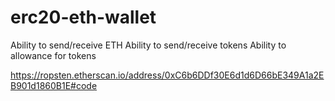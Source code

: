 
# erc20-eth-wallet

Ability to send/receive ETH
Ability to send/receive tokens
Ability to allowance for tokens


https://ropsten.etherscan.io/address/0xC6b6DDf30E6d1d6D66bE349A1a2EB901d1860B1E#code
